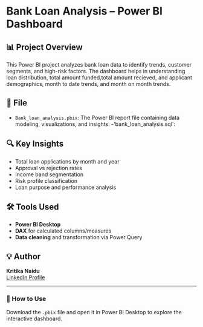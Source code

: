 # Bank Loan Analysis – Power BI Dashboard

## 📊 Project Overview
This Power BI project analyzes bank loan data to identify trends, customer segments, and high-risk factors. The dashboard helps in understanding loan distribution, total amount funded,total amount recieved, and applicant demographics, month to date trends, and month on month trends.

## 📁 File
- `Bank_loan_analysis.pbix`: The Power BI report file containing data modeling, visualizations, and insights.
-'bank_loan_analysis.sql': 
## 🔍 Key Insights
- Total loan applications by month and year
- Approval vs rejection rates
- Income band segmentation
- Risk profile classification
- Loan purpose and performance analysis

 ## 🛠️ Tools Used
- **Power BI Desktop**
- **DAX** for calculated columns/measures
- **Data cleaning** and transformation via Power Query


## 💡 Author
**Kritika Naidu**  
[LinkedIn Profile](https://linkedin.com/in/kritikanaidu23)

---

### 📌 How to Use
Download the `.pbix` file and open it in Power BI Desktop to explore the interactive dashboard.
